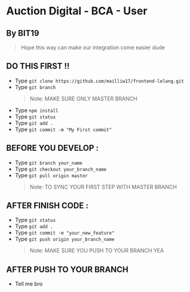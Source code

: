 # Auction Digital - BCA - User

## By BIT19

> Hope this way can make our integration come easier dude

## DO THIS FIRST !!

- Type `git clone https://github.com/mailliw17/frontend-lelang.git`
- Type `git branch`
  > Note: MAKE SURE ONLY MASTER BRANCH
- Type `npm install`
- Type `git status`
- Type `git add .`
- Type `git commit -m "My First commit"`

## BEFORE YOU DEVELOP :

- Type `git branch your_name`
- Type `git checkout your_branch_name`
- Type `git pull origin master`
  > Note: TO SYNC YOUR FIRST STEP WITH MASTER BRANCH

## AFTER FINISH CODE :

- Type `git status`
- Type `git add .`
- Type `git commit -m "your_new_feature"`
- Type `git push origin your_branch_name`
  > Note: MAKE SURE YOU PUSH TO YOUR BRANCH YEA

## AFTER PUSH TO YOUR BRANCH

- Tell me bro
